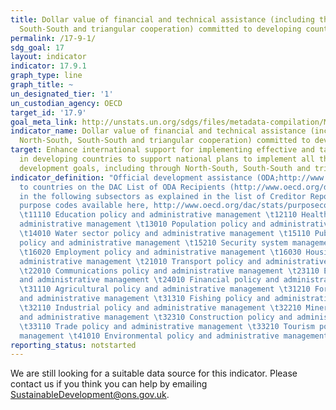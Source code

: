 ```yaml
---
title: Dollar value of financial and technical assistance (including through North-South,
  South-South and triangular cooperation) committed to developing countries
permalink: /17-9-1/
sdg_goal: 17
layout: indicator
indicator: 17.9.1
graph_type: line
graph_title: ~
un_designated_tier: '1'
un_custodian_agency: OECD
target_id: '17.9'
goal_meta_link: http://unstats.un.org/sdgs/files/metadata-compilation/Metadata-Goal-17.pdf
indicator_name: Dollar value of financial and technical assistance (including through
  North-South, South-South and triangular cooperation) committed to developing countries
target: Enhance international support for implementing effective and targeted capacity-building
  in developing countries to support national plans to implement all the sustainable
  development goals, including through North-South, South-South and triangular cooperation.
indicator_definition: "Official development assistance (ODA;http://www.oecd.org/dac/dac-glossary.htm#ODA)
  to countries on the DAC List of ODA Recipients (http://www.oecd.org/dac/dac-glossary.htm#DAC_List)
  in the following subsectors as explained in the list of Creditor Reporting System
  purpose codes available here, http://www.oecd.org/dac/stats/purposecodessectorclassification.htm:
  \t11110 Education policy and administrative management \t12110 Health policy and
  administrative management \t13010 Population policy and administrative management
  \t14010 Water sector policy and administrative management \t15110 Public sector
  policy and administrative management \t15210 Security system management and reform
  \t16020 Employment policy and administrative management \t16030 Housing policy and
  administrative management \t21010 Transport policy and administrative management
  \t22010 Communications policy and administrative management \t23110 Energy policy
  and administrative management \t24010 Financial policy and administrative management
  \t31110 Agricultural policy and administrative management \t31210 Forestry policy
  and administrative management \t31310 Fishing policy and administrative management
  \t32110 Industrial policy and administrative management \t32210 Mineral/mining policy
  and administrative management \t32310 Construction policy and administrative management
  \t33110 Trade policy and administrative management \t33210 Tourism policy and administrative
  management \t41010 Environmental policy and administrative management"
reporting_status: notstarted
---
```


We are still looking for a suitable data source for this indicator. Please contact us if you think you can help by emailing <a href="mailto:SustainableDevelopment@ons.gov.uk">SustainableDevelopment@ons.gov.uk</a>.


